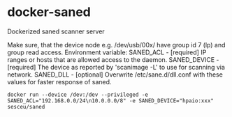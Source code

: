 # docker-saned
Dockerized saned scanner server

Make sure, that the device node e.g. /dev/usb/00x/ have group id 7 (lp) and group read access.
Environment variable:
  SANED_ACL - [required] IP ranges or hosts that are allowed access to the daemon.
  SANED_DEVICE - [required] The device as reported by 'scanimage -L' to use for scanning via network.
  SANED_DLL - [optional] Overwrite /etc/sane.d/dll.conf with these values for faster response of saned.

`docker run --device /dev:/dev --privileged -e SANED_ACL="192.168.0.0/24\n10.0.0.0/8" -e SANED_DEVICE="hpaio:xxx" sesceu/saned`
